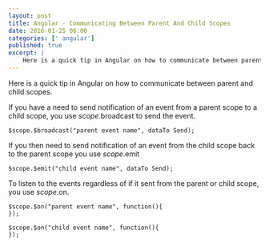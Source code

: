 ```yaml
---
layout: post
title: Angular - Communicating Between Parent And Child Scopes
date: 2016-01-25 06:00
categories: [' angular']
published: true
excerpt: |
    Here is a quick tip in Angular on how to communicate between parent and child scopes.  
---
```


Here is a quick tip in Angular on how to communicate between parent and child scopes.  

If you have a need to send notification of an event from a parent scope to a child scope, you use $scope.$broadcast to send the event.  

	$scope.$broadcast("parent event name", dataTo Send);

If you then need to send notification of an event from the child scope back to the parent scope you use $scope.$emit

	$scope.$emit("child event name", dataTo Send);
	
To listen to the events regardless of if it sent from the parent or child scope, you use $scope.$on.

	$scope.$on("parent event name", function(){
	});
	
	$scope.$on("child event name", function(){
	});